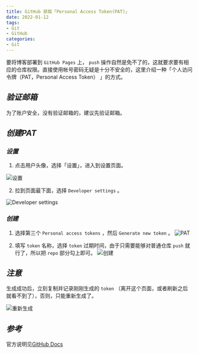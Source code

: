 ```yaml
---
title: GitHub 获取「Personal Access Token(PAT)」
date: 2022-01-12
tags:
- Git
- GitHub
categories:
- Git
---
```


要将博客部署到 `GitHub Pages` 上， `push` 操作自然是免不了的，这就要求要有相应的仓库权限。直接使用帐号密码无疑是十分不安全的，这里介绍一种「个人访问令牌（PAT，Personal Access Token） 」的方式。


## ***验证邮箱***
为了账户安全，没有验证邮箱的，建议先验证邮箱。

## ***创建PAT***

### ***设置***
1. 点击用户头像，选择「设置」，进入到设置页面。

![设置](https://img-blog.csdnimg.cn/1f622b0961bf498289351ad26ad523f2.png#pic_center)

2. 拉到页面最下面，选择 `Developer settings` 。

![Developer settings](https://img-blog.csdnimg.cn/6792dc8b2972449c9c08e7348e058a8c.png#pic_center)

### ***创建***
1. 选择第三个 `Personal access tokens` ，然后 `Generate new token` 。
![PAT](https://img-blog.csdnimg.cn/7aa4dd0c05274576ae4b5a556cf27420.png#pic_center)

2. 填写 `token` 名称，选择 `token` 过期时间，由于只需要能够对普通仓库 `push` 就行了，所以把 `repo` 部分勾上即可。
![创建](https://img-blog.csdnimg.cn/f1356028536046e2a71e3b5f44b2cc07.png#pic_center)

## ***注意***
生成成功后，立刻复制并记录刚刚生成的 `token` （离开这个页面，或者刷新之后就看不到了），否则，只能重新生成了。

![重新生成](https://img-blog.csdnimg.cn/3c1abf4e175142b1aeaea7ebcb317a9b.png#pic_center)

## ***参考***
官方说明见[GitHub Docs](https://docs.github.com/cn/authentication/keeping-your-account-and-data-secure/creating-a-personal-access-token)

